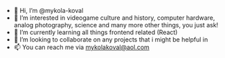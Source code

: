 - 👋 Hi, I’m @mykola-koval
- 👀 I’m interested in videogame culture and history, computer hardware, analog photography, science and many more other things, you just ask! 
- 🌱 I’m currently learning all things frontend related (React)
- 💞️ I’m looking to collaborate on any projects that i might be helpful in
- 📫 You can reach me via mykolakoval@aol.com

<!---
mykola-koval/mykola-koval is a ✨ special ✨ repository because its `README.md` (this file) appears on your GitHub profile.
You can click the Preview link to take a look at your changes.
--->

